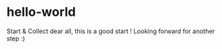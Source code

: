 # hello-world
Start &amp; Collect
dear all, this is a good start ! Looking forward for another step :)
